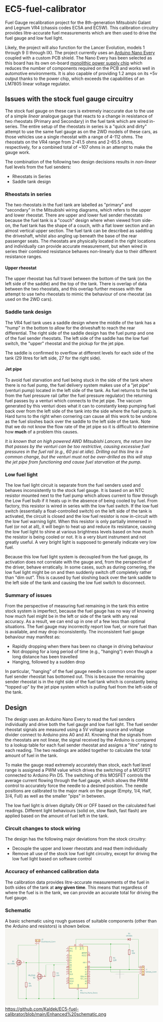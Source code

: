 # EC5-fuel-calibrator
Fuel Gauge recalibration project for the 8th-generation Mitsubishi Galant and Legnum VR4 (chassis codes EC5A and EC5W).  This calibration circuitry provides litre-accurate fuel measurements which are then used to drive the fuel gauge and low fuel light.

Likely, the project will also function for the Lancer Evolution, models 1 through 9 (I through IX).  The project currently uses an [Arduino Nano Every](https://docs.arduino.cc/hardware/nano-every) coupled with a custom PCB shield.  The Nano Every has been selected as this board has its own on-board [monolithic power supply chip](https://www.monolithicpower.com/en/mpm3610.html) which reduces the number of components required on the PCB and works well in automotive environments.  It is also capable of providing 1.2 amps on its +5v output thanks to the power chip, which exceeds the capabilities of an LM7805 linear voltage regulator.

## Issues with the stock fuel gauge circuitry
The stock fuel gauge on these cars is extremely inaccurate due to the use of a simple *linear* analogue gauge that reacts to a change in resistance of two rheostats (Primary and Secondary) in the fuel tank which are wired in-series.  The entire setup of the rheostats in series is a "quick and dirty" attempt to use the same fuel gauge as on the 2WD models of these cars, as those vehicles use a single rheostat with a range of 4-112 ohms.  The rheostats on the VR4 range from 2-41.5 ohms and 2-65.5 ohms, respectively, for a combined total of ~107 ohms in an attempt to make the gauge work.  

The combination of the following two design decisions results in *non-linear* fuel levels from the fuel senders:
- Rheostats in Series
- Saddle tank design

### Rheostats in series
The two rheostats in the fuel tank are labelled as "primary" and "secondary" in the Mitsubishi wiring diagrams, which refers to the upper and lower rheostat.  There are upper and lower fuel sender rheostats because the fuel tank is a "couch" design where when viewed from side-on, the fuel tank has the shape of a couch, with a flat lower section and an almost vertical upper section.  The fuel tank can be described as saddling the driveshaft, whilst also angling up beneath the base of the rear passenger seats.  The rheostats are physically located in the right locations and individually can provide accurate measurement, but when wired in series their combined resistance behaves non-linearly due to their different resistance ranges.

#### Upper rheostat
The upper rheostat has full travel between the bottom of the tank (on the left side of the saddle) and the top of the tank.  There is overlap of data between the two rheostats, and this overlap further messes with the attempt to use twho rheostats to mimic the behaviour of one rheostat (as used on the 2WD cars).

### Saddle tank design
The VR4 fuel tank uses a saddle design where the middle of the tank has a "hump" in the bottom to allow for the driveshaft to reach the rear differential.  The right side of the saddle design has the fuel pump and one of the fuel sender rheostats. The left side of the saddle has the low fuel switch, the "upper" rheostat and the pickup for the jet pipe.

The saddle is confirmed to overflow at different levels for each side of the tank (29 litres for left side, 27 for the right side).

#### Jet pipe
To avoid fuel starvation and fuel being stuck in the side of the tank where there is no fuel pump, the fuel delivery system makes use of a "jet pipe" (venturi pump) located in the left side of the tank.  As fuel returns to the tank from the fuel pressure rail (after the fuel pressure regulator) the returning fuel passes by a venturi which connects to the jet pipe.  The vaccum generated by this venturi does what it can to constantly keep pumping fuel back over from the left side of the tank into the side where the fuel pump is.  Hard turns to the right when cornering can cause all this work to be undone as the fuel sloshes back over the saddle to the left side of the tank. Note that we do not know the flow rate of the jet pipe so it is difficult to determine how **much** of a problem this causes.  

*It is known that on high powered AWD Mitsubishi Lancers, the return line that passes by the venturi can be too restrictive, causing excessive fuel pressures in the fuel rail (e.g., 60 psi at idle).  Drilling out this line is a common change, but the venturi must not be over-drilled as this will stop the jet pipe from functioning and cause fuel starvation at the pump.*

### Low fuel light
The low fuel light circuit is separate from the fuel senders used and behaves inconsistently to the stock fuel gauge.  It is based on an NTC resistor mounted next to the fuel pump which allows current to flow through the Low Fuel bulb if it heats up in the absence of being cooled by fuel.  From factory, this resistor is wired in series with the low fuel switch.  If the low fuel switch (essentially a float-controlled switch) on the left side of the tank is activated, the circuit is closed and the low fuel resistor is now in-circuit with the low fuel warning light.  When this resistor is only partially immersed in fuel (or not at all), it will begin to heat up and reduce its resistance, causing the low fuel light to shine at various brightness levels based on how much the resistor is being cooled or not.  It is a very blunt instrument and not greatly useful.  A very bright light is supposed to generally indicate very low fuel.

Because this low fuel light system is decoupled from the fuel gauge, its activation does not correlate with the gauge and, from the perspective of the driver, behave erratically.  In some cases, such as during cornering, the low fuel light might be on and then suddenly switch off completely rather than "dim out".  This is caused by fuel sloshing back over the tank saddle to the left side of the tank and causing the low fuel switch to disconnect.

### Summary of issues
From the perspective of measuring fuel remaining in the tank this entire stock system is imperfect, because the fuel gauge has no way of knowing how much fuel might be in the left or side of the tank with any real accuracy.  As a result, we can end up in one of a few less than optimal situations.  The fuel gauge may incorrectly report low fuel, or more fuel than is available, and may drop inconsistently.  The inconsistent fuel gauge behaviour may manifest as:
* Rapidly dropping when there has been no change in driving behaviour
* Not dropping for a long period of time (e.g., "hanging") even though a long distance has been travelled
* Hanging, followed by a sudden drop

In particular, "hanging" of the fuel gauge needle is common once the upper fuel sender rheostat has bottomed out.  This is because the remaining sender rheostat is in the right side of the fuel tank which is constantly being "topped up" by the jet pipe system which is pulling fuel from the left-side of the tank.


## Design
The design uses an Arduino Nano Every to read the fuel senders individually and drive both the fuel gauge and low fuel light.  The fuel sender rheostat signals are measured using a 5V voltage source and voltage divider connect to Arduino pins A0 and A1.  Knowing that the signals from the rheostats are not linear, the signal received by the Arduino is compared to a lookup table for each fuel sender rheostat and assigns a "litre" rating to each reading.  The two readings are added together to calculate the total amount of fuel in the tank.

To make the gauge read extremely accurately than stock, each fuel level range is assigned a PWM value which drives the switching of a MOSFET connected to Arduino Pin D5.  The switching of this MOSFET controls the average current flowing through the fuel gauge, which allows the PWM control to accurately force the needle to a desired position.  The needle positions are calibrated to the major mark on the gauge (Empty, 1/4, Half, 3/4, Full) as well as the smaller "pips" in between.

The low fuel light is driven digitally ON or OFF based on the calculated fuel readings.  Different light behaviours (solid on, slow flash, fast flash) are applied based on the amount of fuel left in the tank.

### Circuit changes to stock wiring
The design has the following major deviations from the stock circuitry:
 - Decouple the upper and lower rheostats and read them individually
 - Remove all use of the stock low fuel light circuitry, except for driving the low fuel light based on software control

### Accuracy of enhanced calibration data
The calibration data provides litre-accurate measurements of the fuel in both sides of the tank at **any given time**.  This means that regardless of where the fuel is in the tank, we can provide an accurate total for driving the fuel gauge.

### Schematic
A basic schematic using rough guesses of suitable components (other than the Arduino and resistors) is shown below.
![Schematic](https://github.com/Kaldek/EC5-fuel-calibrator/blob/main/Enhanced%20schematic.png)https://github.com/Kaldek/EC5-fuel-calibrator/blob/main/Enhanced%20schematic.png
